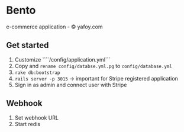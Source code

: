 # Bento

e-commerce application - © yafoy.com

## Get started

1. Customize ````/config/application.yml```
2. Copy and ```rename config/databse.yml.pg``` to ```config/database.yml```
2. ````rake db:bootstrap````
3. ````rails server -p 3015```` -> important for Stripe registered application
4. Sign in as admin and connect user with Stripe

## Webhook

1. Set webhook URL
2. Start redis
